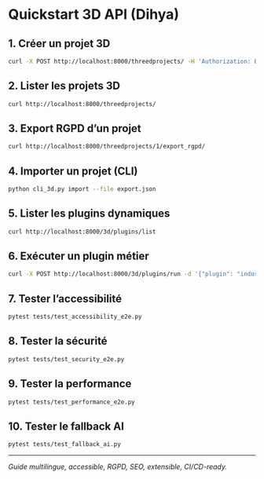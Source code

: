 # Quickstart 3D API (Dihya)

## 1. Créer un projet 3D
```bash
curl -X POST http://localhost:8000/threedprojects/ -H 'Authorization: Bearer <token>' -d '{"name": "Projet Test", "description": "Demo", "lang": "fr"}'
```

## 2. Lister les projets 3D
```bash
curl http://localhost:8000/threedprojects/
```

## 3. Export RGPD d’un projet
```bash
curl http://localhost:8000/threedprojects/1/export_rgpd/
```

## 4. Importer un projet (CLI)
```bash
python cli_3d.py import --file export.json
```

## 5. Lister les plugins dynamiques
```bash
curl http://localhost:8000/3d/plugins/list
```

## 6. Exécuter un plugin métier
```bash
curl -X POST http://localhost:8000/3d/plugins/run -d '{"plugin": "industrie", "params": {"foo": "bar"}}'
```

## 7. Tester l’accessibilité
```bash
pytest tests/test_accessibility_e2e.py
```

## 8. Tester la sécurité
```bash
pytest tests/test_security_e2e.py
```

## 9. Tester la performance
```bash
pytest tests/test_performance_e2e.py
```

## 10. Tester le fallback AI
```bash
pytest tests/test_fallback_ai.py
```

---

*Guide multilingue, accessible, RGPD, SEO, extensible, CI/CD-ready.*
